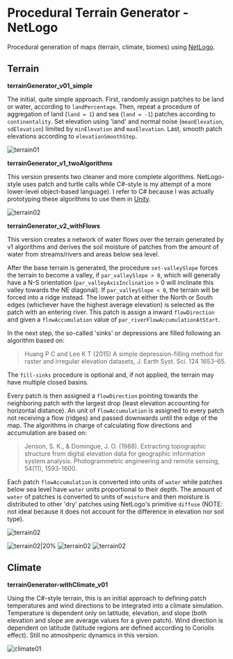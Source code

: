 # Procedural Terrain Generator - NetLogo
Procedural generation of maps (terrain, climate, biomes) using [NetLogo](https://ccl.northwestern.edu/netlogo/).
<PENDING TO DEVELOP INFO>

## Terrain

**terrainGenerator_v01_simple** 

The initial, quite simple approach. First, randomly assign patches to be land or water, according to `landPercentage`. Then, repeat a procedure of aggregation of land (`land = 1`) and sea (`land = -1`) patches according to `continentality`. Set elevation using 'land' and normal noise (`meanElevation`, `sdElevation`) limited by `minElevation` and `maxElevation`. Last, smooth patch elevations according to `elevationSmoothStep`.

![terrain01](screenshots/terrainGenerator_v01_simple_interface.png?raw=true "terrain v0")

**terrainGenerator_v1_twoAlgorithms**

This version presents two cleaner and more complete algorithms. NetLogo-style uses patch and turtle calls while C#-style is my attempt of a more lower-level object-based language). I refer to C# because I was actually prototyping these algorithms to use them in [Unity](https://unity3d.com).

![terrain02](screenshots/terrainGenerator_v1_twoAlgorithms_interface.png?raw=true "terrain v1")

**terrainGenerator_v2_withFlows**

This version creates a network of water flows over the terrain generated by v1 algorithms and derives the soil moisture of patches from the amount of water from streams/rivers and areas below sea level. 

After the base terrain is generated, the procedure `set-valleySlope` forces the terrain to become a valley, if `par_valleySlope > 0`, which will generally have a N-S orientation (`par_valleyAxisInclination` > 0 will inclinate this valley towards the NE diagonal). If `par_valleySlope < 0`, the terrain will be forced into a ridge instead. The lower patch at either the North or South edges (whichever have the highest average elevation) is selected as the patch with an entering river. This patch is assign a inward `flowDirection` and given a `flowAccumulation` value of `par_riverFlowAccumulationAtStart`.

In the next step, the so-called 'sinks' or depressions are filled following an algorithm based on:

>Huang P C and Lee K T (2015) A simple depression-filling method for raster and irregular elevation datasets, J. Earth Syst. Sci. 124 1653–65.

The `fill-sinks` procedure is optional and, if not applied, the terrain may have multiple closed basins.

Every patch is then assigned a `flowDirection` pointing towards the neighboring patch with the largest drop (least elevation accounting for horizontal distance). An unit of `flowAccumulation` is assigned to every patch not receiving a flow (ridges) and passed downwards until the edge of the map. The algorithms in charge of calculating flow directions and accumulation are based on: 

>Jenson, S. K., & Domingue, J. O. (1988). Extracting topographic structure from digital elevation data for geographic information system analysis. Photogrammetric engineering and remote sensing, 54(11), 1593-1600.

Each patch `flowAccumulation` is converted into units of `water` while patches below sea level have `water` units proportional to their depth. The amount of `water` of patches is converted to units of `moisture` and then moisture is distributed to other 'dry' patches using NetLogo's primitive `diffuse` (NOTE: not ideal because it does not account for the difference in elevation nor soil type). 

![terrain02](screenshots/terrainGenerator_v2_withFlows_interface.png?raw=true "terrain v2")

![terrain02|20%](screenshots/terrainGenerator_v2_withFlows_view1.png?raw=true&v=4&s=200 "terrain v2-only terrain")
![terrain02](screenshots/terrainGenerator_v2_withFlows_view2.png?raw=true "terrain v2-terrain with flows")
![terrain02](screenshots/terrainGenerator_v2_withFlows_view3.png?raw=true "terrain v2-soil moisture")

## Climate
**terrainGenerator-withClimate_v01**

Using the C#-style terrain, this is an initial approach to defining patch temperatures and wind directions to be integrated into a climate simulation. Temperature is dependent only on latitude, elevation, and slope (both elevation and slope are average values for a given patch). Wind direction is dependent on latitude (latitude regions are defined according to Coriolis effect). Still no atmoshperic dynamics in this version.

![climate01](screenshots/terrainGenerator-withClimate_v01_interface.png?raw=true "climate v0")
